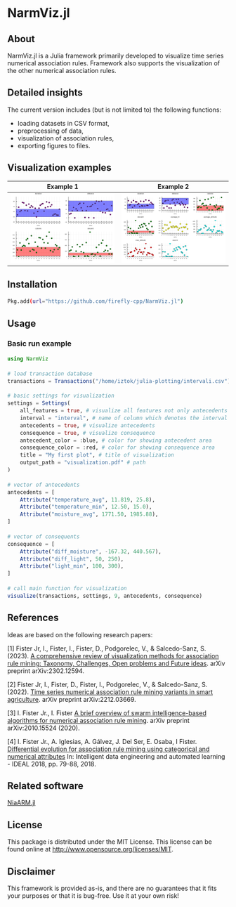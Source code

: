 # NarmViz.jl

## About

NarmViz.jl is a Julia framework primarily developed to visualize time series numerical association rules.
Framework also supports the visualization of the other numerical association rules.

## Detailed insights
The current version includes (but is not limited to) the following functions:

- loading datasets in CSV format,
- preprocessing of data,
- visualization of association rules,
- exporting figures to files.

## Visualization examples

Example 1            |  Example 2
:-------------------------:|:-------------------------:
![](https://raw.githubusercontent.com/firefly-cpp/NarmViz.jl/main/.github/figures/Fig1.png)  |  ![](https://raw.githubusercontent.com/firefly-cpp/NarmViz.jl/main/.github/figures/Fig2.png)

## Installation

```sh
Pkg.add(url="https://github.com/firefly-cpp/NarmViz.jl")
```

## Usage

### Basic run example

```julia
using NarmViz

# load transaction database
transactions = Transactions("/home/iztok/julia-plotting/intervali.csv")

# basic settings for visualization
settings = Settings(
    all_features = true, # visualize all features not only antecedents and consequence
    interval = "interval", # name of column which denotes the interval
    antecedents = true, # visualize antecedents
    consequence = true, # visualize consequence
    antecedent_color = :blue, # color for showing antecedent area
    consequence_color = :red, # color for showing consequence area
    title = "My first plot", # title of visualization
    output_path = "visualization.pdf" # path
)

# vector of antecedents
antecedents = [
    Attribute("temperature_avg", 11.819, 25.8),
    Attribute("temperature_min", 12.50, 15.0),
    Attribute("moisture_avg", 1771.50, 1985.88),
]

# vector of consequents
consequence = [
    Attribute("diff_moisture", -167.32, 440.567),
    Attribute("diff_light", 50, 250),
    Attribute("light_min", 100, 300),
]

# call main function for visualization
visualize(transactions, settings, 9, antecedents, consequence)
```

## References

Ideas are based on the following research papers:

[1] Fister Jr, I., Fister, I., Fister, D., Podgorelec, V., & Salcedo-Sanz, S. (2023). [A comprehensive review of visualization methods for association rule mining: Taxonomy, Challenges, Open problems and Future ideas](https://arxiv.org/abs/2302.12594). arXiv preprint arXiv:2302.12594.

[2] Fister Jr, I., Fister, D., Fister, I., Podgorelec, V., & Salcedo-Sanz, S. (2022). [Time series numerical association rule mining variants in smart agriculture](https://arxiv.org/abs/2212.03669). arXiv preprint arXiv:2212.03669.

[3] I. Fister Jr., I. Fister [A brief overview of swarm intelligence-based algorithms for numerical association rule mining](https://arxiv.org/abs/2010.15524). arXiv preprint arXiv:2010.15524 (2020).

[4] I. Fister Jr., A. Iglesias, A. Gálvez, J. Del Ser, E. Osaba, I Fister. [Differential evolution for association rule mining using categorical and numerical attributes](http://www.iztok-jr-fister.eu/static/publications/231.pdf) In: Intelligent data engineering and automated learning - IDEAL 2018, pp. 79-88, 2018.

## Related software

[NiaARM.jl](https://github.com/firefly-cpp/NiaARM.jl)

## License

This package is distributed under the MIT License. This license can be found online at <http://www.opensource.org/licenses/MIT>.

## Disclaimer

This framework is provided as-is, and there are no guarantees that it fits your purposes or that it is bug-free. Use it at your own risk!
